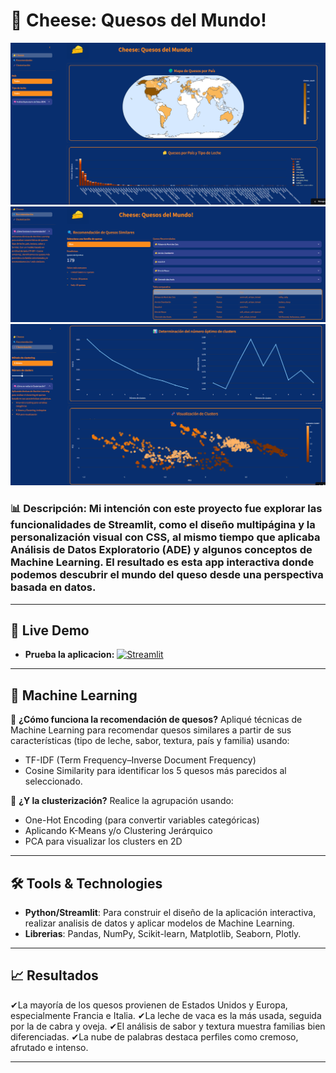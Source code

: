 # 🧀 Cheese: Quesos del Mundo!

<p align="center">
  <img src="images/cheese1.png" alt="Dashboard Preview" width="700"/>
  <img src="images/cheese2.png" alt="Dashboard Preview" width="700"/>
  <img src="images/cheese3.png" alt="Dashboard Preview" width="700"/>
</p>

### **📊 Descripción**: Mi intención con este proyecto fue explorar las funcionalidades de Streamlit, como el diseño multipágina y la personalización visual con CSS, al mismo tiempo que aplicaba Análisis de Datos Exploratorio (ADE) y algunos conceptos de Machine Learning. El resultado es esta app interactiva donde podemos descubrir el mundo del queso desde una perspectiva basada en datos.

---

## 🚀 Live Demo  
- **Prueba la aplicacion:**
[![Streamlit](https://img.shields.io/badge/Streamlit-App-FF4B4B?style=for-the-badge&logo=streamlit&logoColor=white)](https://cheese-quesos.streamlit.app/)

---

## 🤖 Machine Learning  
🧠 **¿Cómo funciona la recomendación de quesos?**
Apliqué técnicas de Machine Learning para recomendar quesos similares a partir de sus características (tipo de leche, sabor, textura, país y familia) usando:
 - TF-IDF (Term Frequency–Inverse Document Frequency)
 - Cosine Similarity para identificar los 5 quesos más parecidos al seleccionado.

🧠 **¿Y la clusterización?**
Realice la agrupación usando:
 - One-Hot Encoding (para convertir variables categóricas)
 - Aplicando K-Means y/o Clustering Jerárquico
 - PCA para visualizar los clusters en 2D

---

## 🛠️ Tools & Technologies  
- **Python/Streamlit**: Para construir el diseño de la aplicación interactiva, realizar analisis de datos y aplicar modelos de Machine Learning.  
- **Librerias**: Pandas, NumPy, Scikit-learn, Matplotlib, Seaborn, Plotly.  

---

## 📈 Resultados  
✔La mayoría de los quesos provienen de Estados Unidos y Europa, especialmente Francia e Italia.
✔La leche de vaca es la más usada, seguida por la de cabra y oveja.
✔El análisis de sabor y textura muestra familias bien diferenciadas.
✔La nube de palabras destaca perfiles como cremoso, afrutado e intenso.

---